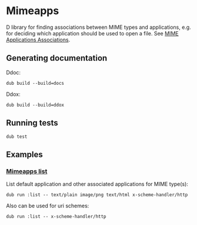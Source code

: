 # Mimeapps

D library for finding associations between MIME types and applications, e.g. for deciding which application should be used to open a file.
See [MIME Applications Associations](https://www.freedesktop.org/wiki/Specifications/mime-apps-spec/).

## Generating documentation

Ddoc:

    dub build --build=docs
    
Ddox:

    dub build --build=ddox
    
## Running tests

    dub test

## Examples

### [Mimeapps list](examples/list/source/app.d)

List default application and other associated applications for MIME type(s):

    dub run :list -- text/plain image/png text/html x-scheme-handler/http

Also can be used for uri schemes:

    dub run :list -- x-scheme-handler/http

